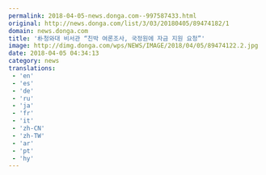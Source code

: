 ```yaml
---
permalink: 2018-04-05-news.donga.com--997587433.html
original: http://news.donga.com/list/3/03/20180405/89474182/1
domain: news.donga.com
title: '朴청와대 비서관 “친박 여론조사, 국정원에 자금 지원 요청”'
image: http://dimg.donga.com/wps/NEWS/IMAGE/2018/04/05/89474122.2.jpg
date: 2018-04-05 04:34:13
category: news
translations: 
 - 'en'
 - 'es'
 - 'de'
 - 'ru'
 - 'ja'
 - 'fr'
 - 'it'
 - 'zh-CN'
 - 'zh-TW'
 - 'ar'
 - 'pt'
 - 'hy'
---
```


